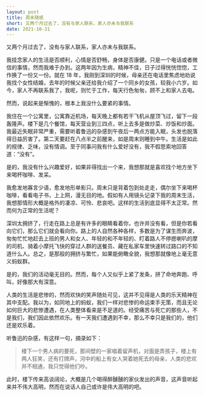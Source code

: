 ```yaml
---
layout: post
title: 周末随感
short: 又两个月过去了，没有与家人联系，家人亦未与我联系
date: 2021-10-31
---
```


又两个月过去了，没有与家人联系，家人亦未与我联系。

我挂念家人的生活是否顺利，心情是否舒畅，身体是否康健。只是一个电话或者微信的事情，然而我难于办到。这两年因为生病，精神不佳，日子过得恍恍惚惚，工作换了一份又一份。就在 18 年，我刚到深圳的时候，母亲还在电话里焦虑地劝说我找个女性结婚，去年的时候父亲还给我介绍了一个同乡的女孩，较我小六岁。如今，家人不再联系我了，我呢，则忙于工作，每天行色匆匆，顾不上和家人去电。

然而，说起来是惭愧的，根本上我没什么要紧的事情。

我住在一个公寓里，公寓靠近机场，每天晚上都有若干飞机从屋顶飞过，留下一段轰隆声。楼下是几个餐馆，每天营业到三四点，听上去多是做炒菜、炒饭和炒面。我最近失眠非常严重，需要听着鲁迅的杂感到午夜后一两点方能入眠，头发也脱落得日益厉害了。第二天要赶在八点半之前醒来，如是周末则睡到中午。生活是如此的规律、乏味，没有情调。至于同事问我有什么爱好没有，我不假思索地回答道：“没有”。

是的，我没有什么兴趣爱好，如果非得找出一个来，我想那就是喜欢找个地方坐下来喝杯咖啡、发呆。

我愈发地寡言少语，愈发地形单影只。周末只是背着包到处走走，偶尔坐下来喝杯咖啡，看看电子书，上上网，漫无目的地。假如有人用镜头记录下我的周末生活，我想那情形大概是格外的凄凉、可怜、悲哀吧。这样的生活到底显得不太正常。然而何为正常的生活呢？

深圳太拥挤了，行走在路上总是有许多的眼睛看着你，也许并没有看，但是你若看向它们，那么它们就会看向你。路上的人自然各种各样，多数是为了谋生而奔波，匆匆忙忙地赶去上班的男人和女人、年轻的和不年轻的、盯着路人不停摁喇叭的摩的司机、骑着小摩托飞快的穿过人群的送餐员、藏在私家车里快速转过路口的不知道什么人。总之，是那般的拥挤与繁忙，如果能俯瞰全貌，我想那就像地上毫无意义蚂蚁群。

是的，我们的活动毫无目的。然而，每个人又似乎上紧了发条，拼了命地奔跑、呼叫，好像那大有深意。

人类的生活是悲惨的，然而欢快的笑声随处可见，这并不见得是人类的乐天精神在其中支配。我以为，如同地上的蚂蚁，我们一样对悲惨的命运束手无策，而且无论如何巨大的悲惨遭遇，在人类整体看来是不足道的。经受痛苦与死亡的那些人，不是我们，我们因此依然欢乐。有一天我们遭遇到不幸，那么不幸只是我们的，他们还是欢乐着。

听鲁迅的杂感，有这样一句，摘录如下：

<blockquote>
楼下一个男人病的要死，那间壁的一家唱着留声机，对面是弄孩子，楼上有两人狂笑，还有打牌声，河中的船上有女人哭着她死去的母亲，人类的悲欢并不相通，我只觉得他们吵。
</blockquote>

此时，楼下传来高谈阔论，大概是几个喝得醉醺醺的家伙发出的声音，这声音听起来并不伟大高明，然而在说话人自己或许是伟大高明的吧。